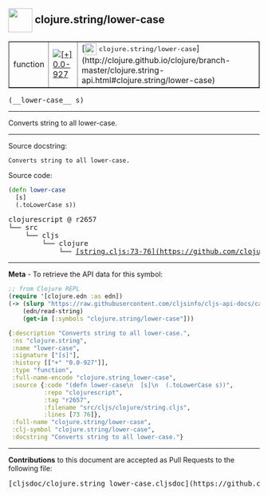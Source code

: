 ## <img width="48px" valign="middle" src="http://i.imgur.com/Hi20huC.png"> clojure.string/lower-case

 <table border="1">
<tr>

<td>function</td>
<td><a href="https://github.com/cljsinfo/cljs-api-docs/tree/0.0-927"><img valign="middle" alt="[+] 0.0-927" src="https://img.shields.io/badge/+-0.0--927-lightgrey.svg"></a> </td>
<td>
[<img height="24px" valign="middle" src="http://i.imgur.com/1GjPKvB.png"> <samp>clojure.string/lower-case</samp>](http://clojure.github.io/clojure/branch-master/clojure.string-api.html#clojure.string/lower-case)
</td>
</tr>
</table>

 <samp>
(__lower-case__ s)<br>
</samp>

---

Converts string to all lower-case.

---



Source docstring:

```
Converts string to all lower-case.
```

Source code:

```clj
(defn lower-case
  [s]
  (.toLowerCase s))
```

 <pre>
clojurescript @ r2657
└── src
    └── cljs
        └── clojure
            └── <ins>[string.cljs:73-76](https://github.com/clojure/clojurescript/blob/r2657/src/cljs/clojure/string.cljs#L73-L76)</ins>
</pre>


---

__Meta__ - To retrieve the API data for this symbol:

```clj
;; from Clojure REPL
(require '[clojure.edn :as edn])
(-> (slurp "https://raw.githubusercontent.com/cljsinfo/cljs-api-docs/catalog/cljs-api.edn")
    (edn/read-string)
    (get-in [:symbols "clojure.string/lower-case"]))
```

```clj
{:description "Converts string to all lower-case.",
 :ns "clojure.string",
 :name "lower-case",
 :signature ["[s]"],
 :history [["+" "0.0-927"]],
 :type "function",
 :full-name-encode "clojure.string_lower-case",
 :source {:code "(defn lower-case\n  [s]\n  (.toLowerCase s))",
          :repo "clojurescript",
          :tag "r2657",
          :filename "src/cljs/clojure/string.cljs",
          :lines [73 76]},
 :full-name "clojure.string/lower-case",
 :clj-symbol "clojure.string/lower-case",
 :docstring "Converts string to all lower-case."}

```

---

__Contributions__ to this document are accepted as Pull Requests to the following file:

 <pre>
[cljsdoc/clojure.string_lower-case.cljsdoc](https://github.com/cljsinfo/cljs-api-docs/blob/master/cljsdoc/clojure.string_lower-case.cljsdoc)
</pre>

